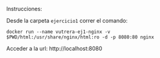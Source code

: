 Instrucciones:

Desde la carpeta `ejercicio1` correr el comando:
```shell
docker run --name vutrera-ej1-nginx -v $PWD/html:/usr/share/nginx/html:ro -d -p 8080:80 nginx
```

Acceder a la url:
http://localhost:8080

